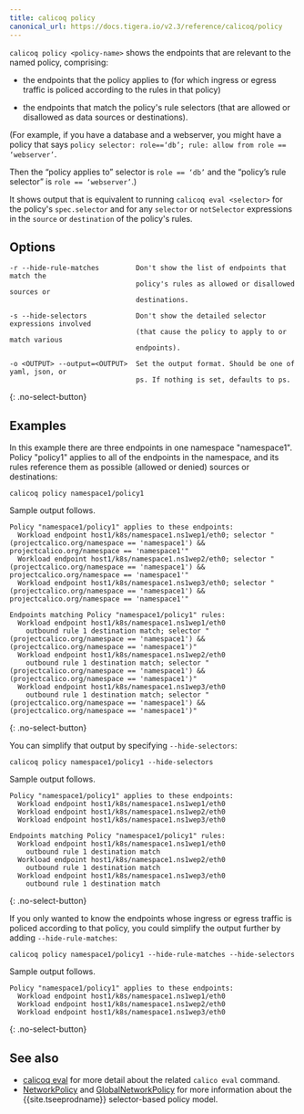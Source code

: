 ```yaml
---
title: calicoq policy
canonical_url: https://docs.tigera.io/v2.3/reference/calicoq/policy
---
```


`calicoq policy <policy-name>` shows the endpoints that are relevant to the
named policy, comprising:

- the endpoints that the policy applies to (for which ingress or egress traffic
  is policed according to the rules in that policy)

- the endpoints that match the policy's rule selectors (that are allowed or
  disallowed as data sources or destinations).

(For example, if you have a database and a webserver, you might have a policy
that says `policy selector: role==‘db’; rule: allow from role == ‘webserver’`.

Then the “policy applies to” selector is `role == ‘db’` and the “policy’s rule
selector” is `role == ‘webserver’`.)

It shows output that is equivalent to running `calicoq eval <selector>` for the
policy's `spec.selector` and for any `selector` or `notSelector` expressions in
the `source` or `destination` of the policy's rules.

## Options

```
-r --hide-rule-matches         Don't show the list of endpoints that match the
                               policy's rules as allowed or disallowed sources or
                               destinations.

-s --hide-selectors            Don't show the detailed selector expressions involved
                               (that cause the policy to apply to or match various
                               endpoints).

-o <OUTPUT> --output=<OUTPUT>  Set the output format. Should be one of yaml, json, or
                               ps. If nothing is set, defaults to ps.
```
{: .no-select-button}

## Examples

In this example there are three endpoints in one namespace "namespace1".  Policy "policy1"
applies to all of the endpoints in the namespace, and its rules reference
them as possible (allowed or denied) sources or destinations:

```
calicoq policy namespace1/policy1
```

Sample output follows.

```
Policy "namespace1/policy1" applies to these endpoints:
  Workload endpoint host1/k8s/namespace1.ns1wep1/eth0; selector "(projectcalico.org/namespace == 'namespace1') && projectcalico.org/namespace == 'namespace1'"
  Workload endpoint host1/k8s/namespace1.ns1wep2/eth0; selector "(projectcalico.org/namespace == 'namespace1') && projectcalico.org/namespace == 'namespace1'"
  Workload endpoint host1/k8s/namespace1.ns1wep3/eth0; selector "(projectcalico.org/namespace == 'namespace1') && projectcalico.org/namespace == 'namespace1'"

Endpoints matching Policy "namespace1/policy1" rules:
  Workload endpoint host1/k8s/namespace1.ns1wep1/eth0
    outbound rule 1 destination match; selector "(projectcalico.org/namespace == 'namespace1') && (projectcalico.org/namespace == 'namespace1')"
  Workload endpoint host1/k8s/namespace1.ns1wep2/eth0
    outbound rule 1 destination match; selector "(projectcalico.org/namespace == 'namespace1') && (projectcalico.org/namespace == 'namespace1')"
  Workload endpoint host1/k8s/namespace1.ns1wep3/eth0
    outbound rule 1 destination match; selector "(projectcalico.org/namespace == 'namespace1') && (projectcalico.org/namespace == 'namespace1')"
```
{: .no-select-button}

You can simplify that output by specifying `--hide-selectors`:
```
calicoq policy namespace1/policy1 --hide-selectors
```

Sample output follows.

```
Policy "namespace1/policy1" applies to these endpoints:
  Workload endpoint host1/k8s/namespace1.ns1wep1/eth0
  Workload endpoint host1/k8s/namespace1.ns1wep2/eth0
  Workload endpoint host1/k8s/namespace1.ns1wep3/eth0

Endpoints matching Policy "namespace1/policy1" rules:
  Workload endpoint host1/k8s/namespace1.ns1wep1/eth0
    outbound rule 1 destination match
  Workload endpoint host1/k8s/namespace1.ns1wep2/eth0
    outbound rule 1 destination match
  Workload endpoint host1/k8s/namespace1.ns1wep3/eth0
    outbound rule 1 destination match
```
{: .no-select-button}

If you only wanted to know the endpoints whose ingress or egress traffic is
policed according to that policy, you could simplify the output further by
adding `--hide-rule-matches`:

```
calicoq policy namespace1/policy1 --hide-rule-matches --hide-selectors
```

Sample output follows.

```
Policy "namespace1/policy1" applies to these endpoints:
  Workload endpoint host1/k8s/namespace1.ns1wep1/eth0
  Workload endpoint host1/k8s/namespace1.ns1wep2/eth0
  Workload endpoint host1/k8s/namespace1.ns1wep3/eth0
```
{: .no-select-button}

## See also

-  [calicoq eval]({{site.url}}/{{page.version}}/reference/calicoq/eval) for
   more detail about the related `calico eval` command.
-  [NetworkPolicy]({{site.url}}/{{page.version}}/reference/resources/networkpolicy) and
   [GlobalNetworkPolicy]({{site.url}}/{{page.version}}/reference/resources/globalnetworkpolicy)
   for more information about the {{site.tseeprodname}} selector-based policy model.
